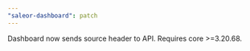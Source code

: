 ```yaml
---
"saleor-dashboard": patch
---
```


Dashboard now sends source header to API. Requires core >=3.20.68.
